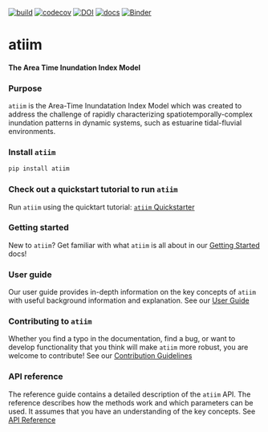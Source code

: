 [![build](https://github.com/crvernon/atiim/actions/workflows/build.yml/badge.svg)](https://github.com/crvernon/atiim/actions/workflows/build.yml)
[![codecov](https://codecov.io/gh/crvernon/atiim/branch/main/graph/badge.svg?token=MUYY7WOGCP)](https://codecov.io/gh/crvernon/atiim)
[![DOI](https://zenodo.org/badge/DOI/10.5281/zenodo.5823541.svg)](https://doi.org/10.5281/zenodo.5823541)
[![docs](https://github.com/crvernon/atiim/actions/workflows/pages/pages-build-deployment/badge.svg)](https://github.com/crvernon/atiim/actions/workflows/pages/pages-build-deployment)
[![Binder](https://mybinder.org/badge_logo.svg)](https://mybinder.org/v2/gh/crvernon/atiim/main?labpath=notebooks%2Fquickstarter.ipynb)

# atiim
#### The Area Time Inundation Index Model

### Purpose
`atiim` is the Area-Time Inundatation Index Model which was created to address the challenge of rapidly characterizing spatiotemporally-complex inundation patterns in dynamic systems, such as estuarine tidal-fluvial environments.

### Install `atiim`

```bash
pip install atiim
```

### Check out a quickstart tutorial to run `atiim`

Run `atiim` using the quicktart tutorial: [`atiim` Quickstarter](https://mybinder.org/v2/gh/crvernon/atiim/main?labpath=notebooks%2Fquickstarter.ipynb)

### Getting started

New to `atiim`?  Get familiar with what `atiim` is all about in our [Getting Started](https://crvernon.github.io/atiim/getting_started.html) docs!

### User guide

Our user guide provides in-depth information on the key concepts of `atiim` with useful background information and explanation.  See our [User Guide](www.google.com)

### Contributing to `atiim`

Whether you find a typo in the documentation, find a bug, or want to develop functionality that you think will make `atiim` more robust, you are welcome to contribute! See our [Contribution Guidelines](www.google.com)

### API reference
The reference guide contains a detailed description of the `atiim` API.  The reference describes how the methods work and which parameters can be used.  It assumes that you have an understanding of the key concepts.  See [API Reference](https://crvernon.github.io/atiim/atiim.html)
